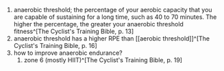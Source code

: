 1. anaerobic threshold; the percentage of your aerobic capacity that you are capable of sustaining for a long time, such as 40 to 70 minutes. The higher the percentage, the greater your anaerobic threshold fitness^[The Cyclist's Training Bible, p. 13]
2. anaerobic threshold has a higher RPE than [[aerobic threshold]]^[The Cyclist's Training Bible, p. 16]
3. how to improve anaerobic endurance?
	1. zone 6 (mostly HIIT)^[The Cyclist's Training Bible, p. 19]